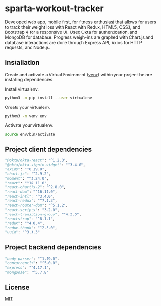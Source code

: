 # sparta-workout-tracker
Developed web app, mobile first, for fitness enthusiast that allows for users to track their weight loss with React with Redux, HTML5, CSS3, and Bootstrap 4 for a responsive UI. Used Okta for authentication, and MongoDB for database. Progress weigh-ins are graphed with Chart.js and database interactions are done through Express API, Axios for HTTP requests, and Node.js.

## Installation

Create and activate a Virtual Enviroment ([venv](https://packaging.python.org/guides/installing-using-pip-and-virtual-environments/)) within your project before installing dependencies.

Install virtualenv.

```bash
python3 -m pip install --user virtualenv
```

Create your virtualenv.

```bash
python3 -m venv env
```

Activate your virtualenv.

```bash
source env/bin/activate
```

## Project client dependencies

```python
"@okta/okta-react": "^1.2.3",
"@okta/okta-signin-widget": "^3.4.0",
"axios": "^0.19.0",
"chart.js": "^2.9.2",
"moment": "^2.24.0",
"react": "^16.11.0",
"react-chartjs-2": "^2.8.0",
"react-dom": "^16.11.0",
"react-intl": "^3.4.0",
"react-redux": "^7.1.3",
"react-router-dom": "^5.1.2",
"react-scripts": "3.2.0",
"react-transition-group": "^4.3.0",
"reactstrap": "^8.1.1",
"redux": "^4.0.4",
"redux-thunk": "^2.3.0",
"uuid": "^3.3.3"
```

## Project backend dependencies

```python
"body-parser": "^1.19.0",
"concurrently": "^5.0.0",
"express": "^4.17.1",
"mongoose": "^5.7.8"
```

## License
[MIT](https://choosealicense.com/licenses/mit/)
